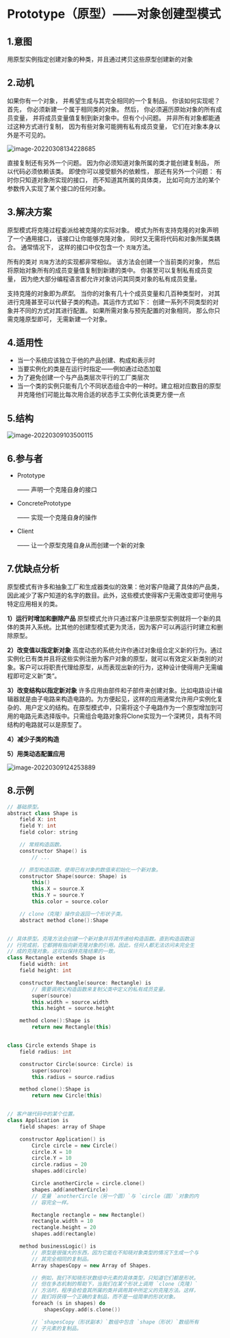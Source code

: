 # Prototype（原型）——对象创建型模式

## 1.意图

用原型实例指定创建对象的种类，并且通过拷贝这些原型创建新的对象

## 2.动机

如果你有一个对象， 并希望生成与其完全相同的一个复制品， 你该如何实现呢？ 首先， 你必须新建一个属于相同类的对象。 然后， 你必须遍历原始对象的所有成员变量， 并将成员变量值复制到新对象中。但有个小问题。 并非所有对象都能通过这种方式进行复制， 因为有些对象可能拥有私有成员变量， 它们在对象本身以外是不可见的。

![image-20220308134228685](Prototype%EF%BC%88%E5%8E%9F%E5%9E%8B%EF%BC%89%E2%80%94%E2%80%94%E5%AF%B9%E8%B1%A1%E5%88%9B%E5%BB%BA%E5%9E%8B%E6%A8%A1%E5%BC%8F.images/image-20220308134228685.png)

直接复制还有另外一个问题。 因为你必须知道对象所属的类才能创建复制品， 所以代码必须依赖该类。 即使你可以接受额外的依赖性， 那还有另外一个问题： 有时你只知道对象所实现的接口， 而不知道其所属的具体类， 比如可向方法的某个参数传入实现了某个接口的任何对象。

## 3.解决方案

原型模式将克隆过程委派给被克隆的实际对象。 模式为所有支持克隆的对象声明了一个通用接口， 该接口让你能够克隆对象， 同时又无需将代码和对象所属类耦合。 通常情况下， 这样的接口中仅包含一个 `克隆`方法。

所有的类对 `克隆`方法的实现都非常相似。 该方法会创建一个当前类的对象， 然后将原始对象所有的成员变量值复制到新建的类中。 你甚至可以复制私有成员变量， 因为绝大部分编程语言都允许对象访问其同类对象的私有成员变量。

支持克隆的对象即为*原型*。 当你的对象有几十个成员变量和几百种类型时， 对其进行克隆甚至可以代替子类的构造。其运作方式如下： 创建一系列不同类型的对象并不同的方式对其进行配置。 如果所需对象与预先配置的对象相同， 那么你只需克隆原型即可， 无需新建一个对象。

## 4.适用性

- 当一个系统应该独立于他的产品创建、构成和表示时
- 当要实例化的类是在运行时指定——例如通过动态加载
- 为了避免创建一个与产品类层次平行的工厂类层次
- 当一个类的实例只能有几个不同状态组合中的一种时。建立相对应数目的原型并克隆他们可能比每次用合适的状态手工实例化该类更方便一点

## 5.结构

![image-20220309103500115](Prototype%EF%BC%88%E5%8E%9F%E5%9E%8B%EF%BC%89%E2%80%94%E2%80%94%E5%AF%B9%E8%B1%A1%E5%88%9B%E5%BB%BA%E5%9E%8B%E6%A8%A1%E5%BC%8F.images/image-20220309103500115.png)

##  6.参与者

- Prototype

  —— 声明一个克隆自身的接口

- ConcretePrototype

  —— 实现一个克隆自身的操作

- Client

  —— 让一个原型克隆自身从而创建一个新的对象

## 7.优缺点分析

原型模式有许多和抽象工厂和生成器类似的效果：他对客户隐藏了具体的产品类，因此减少了客户知道的名字的数目。此外，这些模式使得客户无需改变即可使用与特定应用相关的类。

**1）运行时增加和删除产品**  原型模式允许只通过客户注册原型实例就将一个新的具体的类并入系统。比其他的创建型模式更为灵活，因为客户可以再运行时建立和删除原型。

**2）改变值以指定新对象**  高度动态的系统允许你通过对象组合定义新的行为。通过实例化已有类并且将这些实例注册为客户对象的原型，就可以有效定义新类别的对象。客户可以将职责代理给原型，从而表现出新的行为，这种设计使得用户无需编程即可定义新”类“。

**3）改变结构以指定新对象**  许多应用由部件和子部件来创建对象。比如电路设计编辑器就是由子电路来构造电路的。为方便起见，这样的应用通常允许用户实例化复杂的、用户定义的结构。在原型模式中，只需将这个子电路作为一个原型增加到可用的电路元素选择版中。只需组合电路对象将Clone实现为一个深拷贝，具有不同结构的电路就可以是原型了。

**4）减少子类的构造**  

**5）用类动态配置应用**  

![image-20220309124253889](Prototype%EF%BC%88%E5%8E%9F%E5%9E%8B%EF%BC%89%E2%80%94%E2%80%94%E5%AF%B9%E8%B1%A1%E5%88%9B%E5%BB%BA%E5%9E%8B%E6%A8%A1%E5%BC%8F.images/image-20220309124253889.png)

## 8.示例

```c++
// 基础原型。
abstract class Shape is
    field X: int
    field Y: int
    field color: string

    // 常规构造函数。
    constructor Shape() is
        // ...

    // 原型构造函数。使用已有对象的数值来初始化一个新对象。
    constructor Shape(source: Shape) is
        this()
        this.X = source.X
        this.Y = source.Y
        this.color = source.color

    // clone（克隆）操作会返回一个形状子类。
    abstract method clone():Shape


// 具体原型。克隆方法会创建一个新对象并将其传递给构造函数。直到构造函数运
// 行完成前，它都拥有指向新克隆对象的引用。因此，任何人都无法访问未完全生
// 成的克隆对象。这可以保持克隆结果的一致。
class Rectangle extends Shape is
    field width: int
    field height: int

    constructor Rectangle(source: Rectangle) is
        // 需要调用父构造函数来复制父类中定义的私有成员变量。
        super(source)
        this.width = source.width
        this.height = source.height

    method clone():Shape is
        return new Rectangle(this)


class Circle extends Shape is
    field radius: int

    constructor Circle(source: Circle) is
        super(source)
        this.radius = source.radius

    method clone():Shape is
        return new Circle(this)


// 客户端代码中的某个位置。
class Application is
    field shapes: array of Shape

    constructor Application() is
        Circle circle = new Circle()
        circle.X = 10
        circle.Y = 10
        circle.radius = 20
        shapes.add(circle)

        Circle anotherCircle = circle.clone()
        shapes.add(anotherCircle)
        // 变量 `anotherCircle（另一个圆）`与 `circle（圆）`对象的内
        // 容完全一样。

        Rectangle rectangle = new Rectangle()
        rectangle.width = 10
        rectangle.height = 20
        shapes.add(rectangle)

    method businessLogic() is
        // 原型是很强大的东西，因为它能在不知晓对象类型的情况下生成一个与
        // 其完全相同的复制品。
        Array shapesCopy = new Array of Shapes.

        // 例如，我们不知晓形状数组中元素的具体类型，只知道它们都是形状。
        // 但在多态机制的帮助下，当我们在某个形状上调用 `clone（克隆）`
        // 方法时，程序会检查其所属的类并调用其中所定义的克隆方法。这样，
        // 我们将获得一个正确的复制品，而不是一组简单的形状对象。
        foreach (s in shapes) do
            shapesCopy.add(s.clone())

        // `shapesCopy（形状副本）`数组中包含 `shape（形状）`数组所有
        // 子元素的复制品。
```

